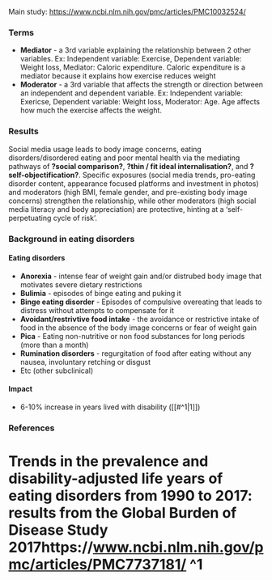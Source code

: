Main study: https://www.ncbi.nlm.nih.gov/pmc/articles/PMC10032524/

### Terms
- **Mediator** - a 3rd variable explaining the relationship between 2 other variables.
Ex: Independent variable: Exercise, Dependent variable: Weight loss, Mediator: Caloric expenditure. Caloric expenditure is a mediator because it explains how exercise reduces weight
- **Moderator** - a 3rd variable that affects the strength or direction between an independent and dependent variable. 
Ex: Independent variable: Exericse, Dependent variable: Weight loss, Moderator: Age. Age affects how much the exercise affects the weight.

### Results
Social media usage leads to body image concerns, eating disorders/disordered eating and poor mental health via the mediating pathways of **?social comparison?**, **?thin / fit ideal internalisation?**, and **?self-objectification?**. Specific exposures (social media trends, pro-eating disorder content, appearance focused platforms and investment in photos) and moderators (high BMI, female gender, and pre-existing body image concerns) strengthen the relationship, while other moderators (high social media literacy and body appreciation) are protective, hinting at a ‘self-perpetuating cycle of risk’.

### Background in eating disorders

#### Eating disorders
- **Anorexia** - intense fear of weight gain and/or distrubed body image that motivates severe dietary restrictions
- **Bulimia** - episodes of binge eating and puking it
- **Binge eating disorder** - Episodes of compulsive overeating that leads to distress without attempts to compensate for it
- **Avoidant/restrivtive food intake** - the avoidance or restrictive intake of food in the absence of the body image concerns or fear of weight gain
- **Pica** - Eating non-nutritive or non food substances for long periods (more than a month)
- **Rumination disorders** - regurgitation of food after eating without any nausea, involuntary retching or disgust
- Etc (other subclinical)
#### Impact 

- 6-10% increase in years lived with disability ([[#^1|1]])

### References
# Trends in the prevalence and disability-adjusted life years of eating disorders from 1990 to 2017: results from the Global Burden of Disease Study 2017https://www.ncbi.nlm.nih.gov/pmc/articles/PMC7737181/ ^1